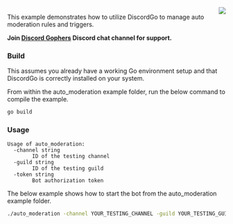 <img align="right" src="http://bwmarrin.github.io/discordgo/img/discordgo.png">

This example demonstrates how to utilize DiscordGo to manage auto moderation
rules and triggers.

**Join [Discord Gophers](https://discord.gg/0f1SbxBZjYoCtNPP)
Discord chat channel for support.**

### Build

This assumes you already have a working Go environment setup and that
DiscordGo is correctly installed on your system.

From within the auto_moderation example folder, run the below command to compile the
example.

```sh
go build
```

### Usage

```
Usage of auto_moderation:
  -channel string
    	ID of the testing channel
  -guild string
    	ID of the testing guild
  -token string
    	Bot authorization token
```

The below example shows how to start the bot from the auto_moderation example folder.

```sh
./auto_moderation -channel YOUR_TESTING_CHANNEL -guild YOUR_TESTING_GUILD -token YOUR_BOT_TOKEN
```
